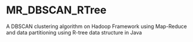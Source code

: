 MR_DBSCAN_RTree
===============

A DBSCAN clustering algorithm on Hadoop Framework using Map-Reduce and data partitioning using R-tree data structure in Java 
